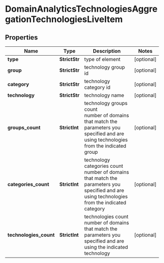 # DomainAnalyticsTechnologiesAggregationTechnologiesLiveItem


## Properties

| Name | Type | Description | Notes |
|------------ | ------------- | ------------- | -------------|
**type** | **StrictStr** | type of element |[optional]|
**group** | **StrictStr** | technology group id |[optional]|
**category** | **StrictStr** | technology category id |[optional]|
**technology** | **StrictStr** | technology name |[optional]|
**groups_count** | **StrictInt** | technology groups count<br>number of domains that match the parameters you specified and are using technologies from the indicated group |[optional]|
**categories_count** | **StrictInt** | technology categories count<br>number of domains that match the parameters you specified and are using technologies from the indicated category |[optional]|
**technologies_count** | **StrictInt** | technologies count<br>number of domains that match the parameters you specified and are using the indicated technology |[optional]|